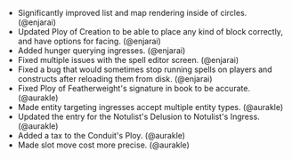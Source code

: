 - Significantly improved list and map rendering inside of circles. (@enjarai)
- Updated Ploy of Creation to be able to place any kind of block correctly, and have options for facing. (@enjarai)
- Added hunger querying ingresses. (@enjarai)
- Fixed multiple issues with the spell editor screen. (@enjarai)
- Fixed a bug that would sometimes stop running spells on players and constructs after reloading them from disk. (@enjarai)
- Fixed Ploy of Featherweight's signature in book to be accurate. (@aurakle)
- Made entity targeting ingresses accept multiple entity types. (@aurakle)
- Updated the entry for the Notulist's Delusion to Notulist's Ingress. (@aurakle)
- Added a tax to the Conduit's Ploy. (@aurakle)
- Made slot move cost more precise. (@aurakle)
